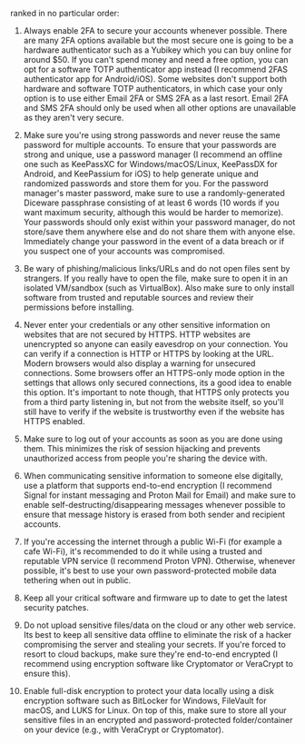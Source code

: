 ranked in no particular order: 

1. Always enable 2FA to secure your accounts whenever possible. There are many 2FA options available but the most secure one is going to be a hardware authenticator such as a Yubikey which you can buy online for around $50. If you can't spend money and need a free option, you can opt for a software TOTP authenticator app instead (I recommend 2FAS authenticator app for Android/iOS). Some websites don't support both hardware and software TOTP authenticators, in which case your only option is to use either Email 2FA or SMS 2FA as a last resort. Email 2FA and SMS 2FA should only be used when all other options are unavailable as they aren't very secure. 

2. Make sure you're using strong passwords and never reuse the same password for multiple accounts. To ensure that your passwords are strong and unique, use a password manager (I recommend an offline one such as KeePassXC for Windows/macOS/Linux, KeePassDX for Android, and KeePassium for iOS) to help generate unique and randomized passwords and store them for you. For the password manager's master password, make sure to use a randomly-generated Diceware passphrase consisting of at least 6 words (10 words if you want maximum security, although this would be harder to memorize). Your passwords should only exist within your password manager, do not store/save them anywhere else and do not share them with anyone else. Immediately change your password in the event of a data breach or if you suspect one of your accounts was compromised. 

3. Be wary of phishing/malicious links/URLs and do not open files sent by strangers. If you really have to open the file, make sure to open it in an isolated VM/sandbox (such as VirtualBox). Also make sure to only install software from trusted and reputable sources and review their permissions before installing. 

4. Never enter your credentials or any other sensitive information on websites that are not secured by HTTPS. HTTP websites are unencrypted so anyone can easily eavesdrop on your connection. You can verify if a connection is HTTP or HTTPS by looking at the URL. Modern browsers would also display a warning for unsecured connections. Some browsers offer an HTTPS-only mode option in the settings that allows only secured connections, its a good idea to enable this option. It's important to note though, that HTTPS only protects you from a third party listening in, but not from the website itself, so you'll still have to verify if the website is trustworthy even if the website has HTTPS enabled. 

5. Make sure to log out of your accounts as soon as you are done using them. This minimizes the risk of session hijacking and prevents unauthorized access from people you're sharing the device with. 

6. When communicating sensitive information to someone else digitally, use a platform that supports end-to-end encryption (I recommend Signal for instant messaging and Proton Mail for Email) and make sure to enable self-destructing/disappearing messages whenever possible to ensure that message history is erased from both sender and recipient accounts. 

7. If you're accessing the internet through a public Wi-Fi (for example a cafe Wi-Fi), it's recommended to do it while using a trusted and reputable VPN service (I recommend Proton VPN). Otherwise, whenever possible, it's best to use your own password-protected mobile data tethering when out in public. 

8. Keep all your critical software and firmware up to date to get the latest security patches. 

9. Do not upload sensitive files/data on the cloud or any other web service. Its best to keep all sensitive data offline to eliminate the risk of a hacker compromising the server and stealing your secrets. If you're forced to resort to cloud backups, make sure they're end-to-end encrypted (I recommend using encryption software like Cryptomator or VeraCrypt to ensure this). 

10. Enable full-disk encryption to protect your data locally using a disk encryption software such as BitLocker for Windows, FileVault for macOS, and LUKS for Linux. On top of this, make sure to store all your sensitive files in an encrypted and password-protected folder/container on your device (e.g., with VeraCrypt or Cryptomator).
